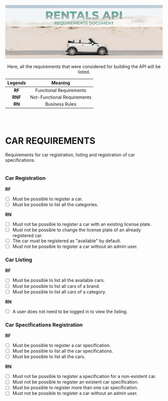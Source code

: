 <p align="center">
 <img src="../assets/rentals_api_requirements_cover.png" alt="Project logo">
</p>

<p align="center">Here, all the requirements that were considered for building the API will be listed.</p>

<div align="center">

| Legends | Meaning |
|:-------:|:-------:|
|**RF**   | Functional Requirements |
|**RNF**   | Not-Functional Requirements |
|**RN**   | Business Rules |

</div>

<br>
<br>

# CAR REQUIREMENTS
Requirements for car registration, listing and registration of car specifications.
<br>
<br>

### Car Registration

**RF**

- [ ] Must be possible to register a car.
- [ ] Must be possible to list all the categories.

**RN**

- [ ] Must not be possible to register a car with an existing license plate.
- [ ] Must not be possible to change the license plate of an already registered car.
- [ ] The car must be registered as "available" by default.
- [ ] Must not be possible to register a car without an admin user.

### Car Listing

**RF**
- [ ] Must be possible to list all the available cars.
- [ ] Must be possible to list all cars of a brand.
- [ ] Must be possible to list all cars of a category.

**RN**
- [ ] A user does not need to be logged in to view the listing.


### Car Specifications Registration

**RF**
- [ ] Must be possible to register a car specification.
- [ ] Must be possible to list all the car specifications.
- [ ] Must be possible to list all the cars.

**RN**

- [ ] Must not be possible to register a specification for a non-existent car.
- [ ] Must not be possible to register an existent car specification.
- [ ] Must be possible to register more than one car specification.
- [ ] Must not be possible to register a car without an admin user.
